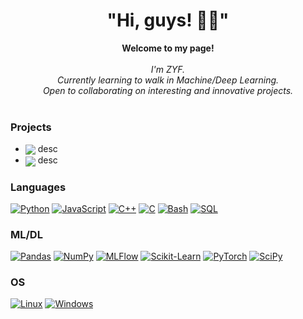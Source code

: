 <!--
<p align="center">
<a href="https://tools.bugdesigner.cn/" target="_blank"><img align=center src="https://img.shields.io/badge/卡片徽章生成器-%2303a9f4?style=flat"/></a>&emsp;
<a href="https://game.bugdesigner.cn/" target="_blank"><img align=center src="https://img.shields.io/badge/AI五子棋-%2303a9f4?style=flat"/></a>&emsp;
<a href="https://www.querytransport.cn/" target="_blank"><img  align=center src="https://img.shields.io/badge/物流管理系统-%2303a9f4?style=flat"/></a>&emsp;
</p>
-->
<!-- 个人资料 -->

<!--p>
<p align="center"> 
<a href="https://blog.bugdesigner.cn/" target="_blank"><img  align="center" src="https://img.shields.io/badge/Github-代码-%230d7fbf?style=flat"/></a>&emsp;
<a href="https://blog.bugdesigner.cn/" target="_blank"><img  align="center" src="https://img.shields.io/badge/Blog-博客-%230d7fbf?style=flat"/></a>&emsp;
<a href="https://space.bilibili.com/501122856" target="_blank"><img align="center" src="https://img.shields.io/badge/Bilibili-B站-%23df1a7c?style=flat"/></a>&emsp;
<a href="https://docs.bugdesigner.cn" target="_blank"><img align="center"  src="https://img.shields.io/badge/Docs-文档站-%231a41df?style=flat"/></a>&emsp;
<a href="https://komarev.com/ghpvc/?username=At-Leisure&abbreviated=true" target="_blank"><img align="center" src="https://komarev.com/ghpvc/?username=At-Leisure&abbreviated=true"/></a></p>
</p-->

<h1 align="center">"Hi, guys! 👋🏻"</h1>

<p align="center">
    <b>Welcome to my page!</b><br><br>
    <i>
        I'm ZYF.<br>
        Currently learning to walk in Machine/Deep Learning.<br>
        Open to collaborating on interesting and innovative projects.<br>
    </i><br>
</p>

### Projects
- <a href="" target="_blank"><img  align=center src="https://img.shields.io/badge/Serial_Tool-%230ec7b3?style=flat"/></a> desc
- <a href="" target="_blank"><img  align=center src="https://img.shields.io/badge/DirectX_Render Neural Network-%230084fe?style=flat"/></a> desc

### Languages
[![Python](https://img.shields.io/badge/python-black?style=for-the-badge&logo=python)](https://github.com)
[![JavaScript](https://img.shields.io/badge/javascript-black?style=for-the-badge&logo=javascript)](https://github.com)
[![C++](https://img.shields.io/badge/c++-black?style=for-the-badge&logo=cplusplus)](https://github.com)
[![C](https://img.shields.io/badge/c-black?style=for-the-badge&logo=c)](https://github.com)
[![Bash](https://img.shields.io/badge/bash-black?style=for-the-badge&logo=gnu-bash&logoColor=white)](https://github.com)
[![SQL](https://img.shields.io/badge/sql-black?style=for-the-badge&logo=mysql)](https://github.com)

### ML/DL
[![Pandas](https://img.shields.io/badge/pandas-black?style=for-the-badge&logo=pandas)](https://github.com)
[![NumPy](https://img.shields.io/badge/numpy-black?style=for-the-badge&logo=numpy)](https://github.com)
[![MLFlow](https://img.shields.io/badge/mlflow-black?style=for-the-badge&logo=numpy&logoColor=blue)](https://github.com)
[![Scikit-Learn](https://img.shields.io/badge/scikit--learn-black?style=for-the-badge&logo=scikit-learn)](https://github.com)
[![PyTorch](https://img.shields.io/badge/PyTorch-black?style=for-the-badge&logo=PyTorch)](https://github.com)
[![SciPy](https://img.shields.io/badge/SciPy-black?style=for-the-badge&logo=scipy)](https://github.com)

### OS
[![Linux](https://img.shields.io/badge/linux-black?style=for-the-badge&logo=Linux)](https://github.com)
[![Windows](https://img.shields.io/badge/Windows-black?style=for-the-badge&logo=Windows)](https://github.com)
